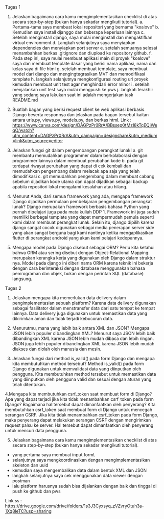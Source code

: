 Tugas 1
1. Jelaskan bagaimana cara kamu mengimplementasikan checklist di atas secara step-by-step (bukan hanya sekadar mengikuti tutorial).
a. Pertama-tama saya membuat lokal repositori yang bernama "koalove"
b. Kemudian saya install djanggo dan beberapa keperluan lainnya
c. Setelah menginstall django, saya mulai menginstall dan mengaktifkan virtual environment 
d. Langkah selanjutnya saya menyiapkan dependencies dan menyiapkan port server
e. setelah semuanya selesai menambahkan berkas .gitignore dan diupload ke repository github.
f. Pada step ini, saya mulai membuat aplikasi main di proyek "koalove" saya dan membuat template dasar yang berisi nama aplikasi, nama dan kelas saya di file html
g. setelah membuat template, saya membuat model dari django dan mengingtegrasikan MVT dan memodifikasi template
h. langkah selanjutnya mengkonfigurasi routing url proyek kemudian membuat unit test agar menghindari error minor
i. setelah menjalankan unit test saya mulai mengpush ke pws 
j. langkah terakhir yang sedang saya lakukan saat ini adalah mengerjakan task README.md

2. Buatlah bagan yang berisi request client ke web aplikasi berbasis Django beserta responnya dan jelaskan pada bagan tersebut kaitan antara urls.py, views.py, models.py, dan berkas html.
Link : https://www.canva.com/design/DAGPzPr0RrA/BBssep0tMzI8kTqEQIWeqQ/watch?utm_content=DAGPzPr0RrA&utm_campaign=designshare&utm_medium=link&utm_source=editor

3. Jelaskan fungsi git dalam pengembangan perangkat lunak!
a. git membantu memudahkan programmer dalam berkolaborasi dengan programmer lainnya dalam membuat perubahan kode
b. pada git terdapat riwayat perubahan yang dapat di cek kembali dan memudahkan pengembang dalam melacak apa saja yang telah dimodifikasi
c. git memudahkan pengembang dalam membuat cabang sebelum dijadikan kode utama dan dapat dijadikan sebagai backup apabila repositori lokal mengalami kesalahan atau hilang.

4. Menurut Anda, dari semua framework yang ada, mengapa framework Django dijadikan permulaan pembelajaran pengembangan perangkat lunak?
Django merupakan framework berbasis bahasa Python yang pernah dipelajari juga pada mata kuliah DDP 1. Framework ini juga sudah memiliki berbagai template yang dapat mempermudah pemula seperti kami dalam membuat perangkat lunak. Selain itu, django dipilih karena django sangat cocok digunakan sebagai media penerapan server side yang akan sangat berguna bagi kami nantinya ketika mengaplikasikan flutter di perangkat android yang akan kami pelajari kedepannya.

5. Mengapa model pada Django disebut sebagai ORM?
Perlu kita ketahui bahwa ORM atau sering disebut dengan Object-Relational Mapping merupakan kerangka kerja yang digunakan oleh Django dalam struktur nya. Model pada django ini diberi nama ORM karena teknik ini bekerja dengan cara berinteraksi dengan database menggunakan bahasa pemrograman dan objek, bukan dengan perintah SQL (database) langsung.

Tugas 2
1. Jelaskan mengapa kita memerlukan data delivery dalam pengimplementasian sebuah platform?
Karena data delivery digunakan sebagai fasilitator dalam menstransfer data dari satu tempat ke tempat lainnya. Data delivery juga digunakan untuk memastikan data yang dikirimkan aman dan tidak terjadi kebocoran data.

2. Menurutmu, mana yang lebih baik antara XML dan JSON? Mengapa JSON lebih populer dibandingkan XML?
Menurut saya JSON lebih baik dibandingkan XML karena JSON lebih mudah dibaca dan lebih ringan. JSON juga lebih populer dibandingkan XML karena JSON lebih mudah diakses dan diolah oleh manusia dan mesin.

3. Jelaskan fungsi dari method is_valid() pada form Django dan mengapa kita membutuhkan method tersebut?
Method is_valid() pada form Django digunakan untuk memvalidasi data yang diinputkan oleh pengguna. Kita membutuhkan method tersebut untuk memastikan data yang diinputkan oleh pengguna valid dan sesuai dengan aturan yang telah ditentukan.

4.Mengapa kita membutuhkan csrf_token saat membuat form di Django? Apa yang dapat terjadi jika kita tidak menambahkan csrf_token pada form Django? Bagaimana hal tersebut dapat dimanfaatkan oleh penyerang?
Kita membutuhkan csrf_token saat membuat form di Django untuk mencegah serangan CSRF. Jika kita tidak menambahkan csrf_token pada form Django, maka penyerang dapat melakukan serangan CSRF dengan mengirimkan request palsu ke server. Hal tersebut dapat dimanfaatkan oleh penyerang untuk mencuri data pengguna. 

5. Jelaskan bagaimana cara kamu mengimplementasikan checklist di atas secara step-by-step (bukan hanya sekadar mengikuti tutorial).
- yang pertama saya membuat input form\
- selanjutnya saya mengkoordinasikan dengan mengimplementasikan skeleton dan uuid 
- kemudian saya mengembalikan data dalam bentuk XML dan JSON 
- langkah selanjutnya saya cek menggunakan data viewer dengan postman
- lalu platform harusnya sudah bisa dijalankan dengan baik dan tinggal di push ke github dan pws

Link ss : https://drive.google.com/drive/folders/1s3J3Cyxsyq_zVZvryOtuh3a-1Xq8leTC?usp=sharing
